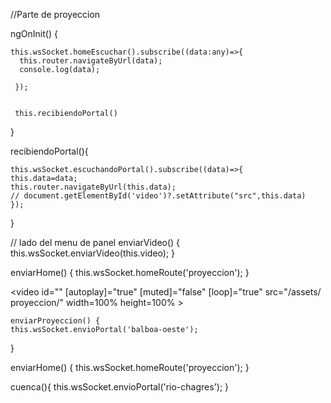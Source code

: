 //Parte de proyeccion

ngOnInit() {
    
    this.wsSocket.homeEscuchar().subscribe((data:any)=>{
      this.router.navigateByUrl(data);
      console.log(data);
      
     });


     this.recibiendoPortal()


  }


  recibiendoPortal(){

    this.wsSocket.escuchandoPortal().subscribe((data)=>{
    this.data=data;
    this.router.navigateByUrl(this.data);
    // document.getElementById('video')?.setAttribute("src",this.data)
    });

  }

  // lado del menu de panel
    enviarVideo() {
    this.wsSocket.enviarVideo(this.video);
  }

  enviarHome() {
    this.wsSocket.homeRoute('proyeccion');
  }

  <video id="" [autoplay]="true" [muted]="false" [loop]="true" src="/assets/  proyeccion/" width=100%  height=100% ></video>

    enviarProyeccion() {
    this.wsSocket.envioPortal('balboa-oeste');
  }

  enviarHome() {
    this.wsSocket.homeRoute('proyeccion');
  }

 cuenca(){
    this.wsSocket.envioPortal('rio-chagres');
  }
  